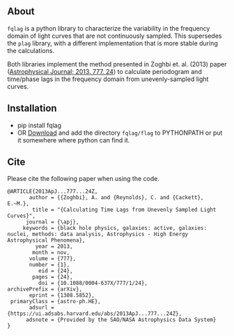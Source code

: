## About
`fqlag` is a python library to characterize the variability in the frequency domain of light curves that are not continuously sampled. This supersedes the `plag` library, with a different implementation that is more stable during the calculations.

Both libraries implement the method presented in Zoghbi et. al. (2013) paper ([Astrophysical Journal; 2013. 777. 24](https://arxiv.org/abs/1308.5852)) to calculate periodogram and time/phase lags in the frequency domain from unevenly-sampled light curves.


## Installation
- pip install fqlag
- OR [Download](https://github.com/zoghbi-a/fqlag/archive/master.zip)  and add the directory `fqlag/flag` to PYTHONPATH or put it somewhere where python can find it.

## Cite
Please cite the following paper when using the code.

```
@ARTICLE{2013ApJ...777...24Z,
       author = {{Zoghbi}, A. and {Reynolds}, C. and {Cackett}, E.~M.},
        title = "{Calculating Time Lags from Unevenly Sampled Light Curves}",
      journal = {\apj},
     keywords = {black hole physics, galaxies: active, galaxies: nuclei, methods: data analysis, Astrophysics - High Energy Astrophysical Phenomena},
         year = 2013,
        month = nov,
       volume = {777},
       number = {1},
          eid = {24},
        pages = {24},
          doi = {10.1088/0004-637X/777/1/24},
archivePrefix = {arXiv},
       eprint = {1308.5852},
 primaryClass = {astro-ph.HE},
       adsurl = {https://ui.adsabs.harvard.edu/abs/2013ApJ...777...24Z},
      adsnote = {Provided by the SAO/NASA Astrophysics Data System}
}
```